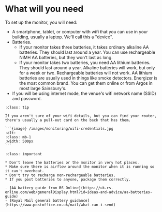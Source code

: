 # What will you need

To set up the monitor, you will need:

* A smartphone, tablet, or computer with wifi that you can use in your building, usually a laptop.  We'll call this a "device". 
* Batteries.  
    - If your monitor takes three batteries, it takes ordinary alkaline AA batteries.  They should last around a year.  You can use rechargeable NiMH AA batteries, but they won't last as long.
    - If your monitor takes two batteries, you need AA lithium batteries.  They should last around a year.  Alkaline batteries will work, but only for a week or two. Rechargeable batteries will not work. AA lithium batteries are usually used in things like smoke detectors. Energizer is the most common brand. You can get them online or from Argos in most large Sainsbury's.  
* If you will be using internet mode, the venue's wifi network name (SSID) and password.



````{admonition} Tip
:class: tip

If you aren't sure of your wifi details, but you can find your router, there's usually a pull-out card on the back that has them.

```{image} /images/monitoring/wifi-credentials.jpg
:alt: 
:class: mb-1
:width: 500px
```

````


```{admonition} Battery safety
:class: important

* Don't leave the batteries or the monitor in very hot places.
* Make sure there is airflow around the monitor when it is running so it can't overheat. 
* Don't try to recharge non-rechargeable batteries. 
* If you post batteries to anyone, package them correctly.

- [AA battery guide from RS Online](https://uk.rs-online.com/web/generalDisplay.html?id=ideas-and-advice/aa-batteries-guide)
- [Royal Mail general battery guidance](https://www.postoffice.co.uk/mail/what-can-i-send)

```